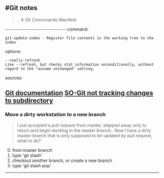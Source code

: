 #Git notes
----------------------

<blockquote>
    .. A Git Commnando Manifest 
</blockquote>
-------------------------------
command:

    git-update-index - Register file contents in the working tree to the index

options:

    --really-refresh
    Like --refresh, but checks stat information unconditionally, without regard to the "assume unchanged" setting.
    
sources:

[Git documentation](https://git-scm.com/docs/git-update-index)
[SO-Git not tracking changes to subdirectory](https://stackoverflow.com/questions/9034999/why-isnt-git-tracking-changes-in-a-subdirectory)
-------------------------

### Move a dirty workstation to a new branch

<blockquote>
  I just accepted a pull request from master, stepped away only to return and begin working in the master branch..
  Now I have a dirty master branch that is only supposed to be updated by pull request, what to do?
</blockquote>

0. from master branch
1. type 'git stash'
2. checkout another branch, or create a new branch
3. type 'git stash pop'
--------------------------
